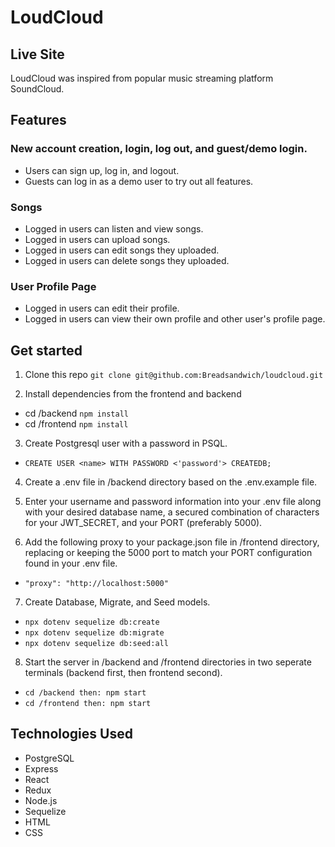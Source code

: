 # LoudCloud
## Live Site
LoudCloud was inspired from popular music streaming platform SoundCloud.

## Features
### New account creation, login, log out, and guest/demo login.
* Users can sign up, log in, and logout.
* Guests can log in as a demo user to try out all features.

### Songs
* Logged in users can listen and view songs.
* Logged in users can upload songs.
* Logged in users can edit songs they uploaded.
* Logged in users can delete songs they uploaded.

### User Profile Page
* Logged in users can edit their profile.
* Logged in users can view their own profile and other user's profile page.


## Get started
1. Clone this repo `git clone git@github.com:Breadsandwich/loudcloud.git`

2. Install dependencies from the frontend and backend
* cd /backend `npm install`
* cd /frontend `npm install`

3. Create Postgresql user with a password in PSQL.
* `CREATE USER <name> WITH PASSWORD <'password'> CREATEDB;`

4. Create a .env file in /backend directory based on the .env.example file.

5. Enter your username and password information into your .env file along with your desired database name, a secured combination of characters for your JWT_SECRET, and your PORT (preferably 5000).

6. Add the following proxy to your package.json file in /frontend directory, replacing or keeping the 5000 port to match your PORT configuration found in your .env file.
* `"proxy": "http://localhost:5000"`

7. Create Database, Migrate, and Seed models.
* `npx dotenv sequelize db:create`
* `npx dotenv sequelize db:migrate`
* `npx dotenv sequelize db:seed:all`

8. Start the server in /backend and /frontend directories in two seperate terminals (backend first, then frontend second).
* `cd /backend then: npm start`
* `cd /frontend then: npm start`


## Technologies Used
* PostgreSQL
* Express
* React
* Redux
* Node.js
* Sequelize
* HTML
* CSS
